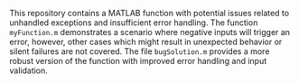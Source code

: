 This repository contains a MATLAB function with potential issues related to unhandled exceptions and insufficient error handling. The function `myFunction.m` demonstrates a scenario where negative inputs will trigger an error, however, other cases which might result in unexpected behavior or silent failures are not covered. The file `bugSolution.m` provides a more robust version of the function with improved error handling and input validation.